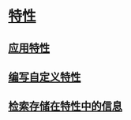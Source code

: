 # [特性](index.md)
## [应用特性](applying-attributes.md)
## [编写自定义特性](writing-custom-attributes.md)
## [检索存储在特性中的信息](retrieving-information-stored-in-attributes.md)
